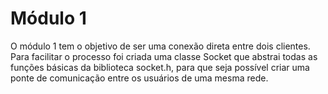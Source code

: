 # Módulo 1
O módulo 1 tem o objetivo de ser uma conexão direta entre dois clientes. Para facilitar o processo foi criada uma classe Socket que abstrai todas as funções básicas da biblioteca socket.h, para que seja possível criar uma ponte de comunicação entre os usuários de uma mesma rede.
